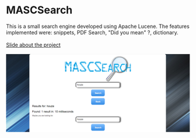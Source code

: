 # MASCSearch
This is a small search engine developed using Apache Lucene. The features implemented were: snippets, PDF Search, "Did you mean" ?, dictionary. <br /><br />
[Slide about the project](https://github.com/andreaCremisini/MASCSearch/blob/master/media/MASC_search.pdf)<br /><br />
![alt tag](https://github.com/andreaCremisini/MASCSearch/blob/master/media/screenshot.png)

